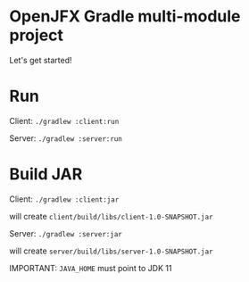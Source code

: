 OpenJFX Gradle multi-module project
===================================

Let's get started!

Run
===

Client: `./gradlew :client:run`

Server: `./gradlew :server:run`


Build JAR
=========

Client: `./gradlew :client:jar`

will create `client/build/libs/client-1.0-SNAPSHOT.jar`

Server: `./gradlew :server:jar`

will create `server/build/libs/server-1.0-SNAPSHOT.jar`


IMPORTANT: `JAVA_HOME` must point to JDK 11
